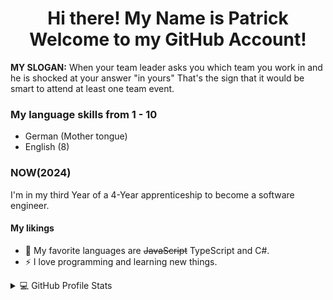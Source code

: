<h1 align="center" textalign="center">
  Hi there!
  My Name is Patrick
  <br/> Welcome to my GitHub Account!
</h1>

<p><strong>MY SLOGAN:</strong> When your team leader asks you which team you work in and he is shocked at your answer "in yours" That's the sign that it would be smart to attend at least one team event.</p>

<h3>My language skills from 1 - 10</h3>
<ul>
  <li>German (Mother tongue)</li>
  <li>English (8)</li>
</ul>

<h3>NOW(2024)</h3>
<p>I'm in my third Year of a 4-Year apprenticeship to become a software engineer.</p>


<h4>My likings</h4>
<ul>
  <li>🌱 My favorite languages are <s>JavaScript</s> TypeScript and C#.</li>
  <li>⚡ I love programming and learning new things.</li>
</ul>

<details> 
  <summary>💻 GitHub Profile Stats</summary>
  <div>
  <samp>
    <h2 align="center"> Github stats </h2>
      <br/>
    <details open>
  <summary><h3>Languages</h3></summary>
            <p align="center">
        <a href="https://github.com/potestas06/">
          <img src="https://github-readme-stats.vercel.app/api/top-langs/?username=potestas06&langs_count=6&theme=gruvbox&layout=compact&hide_border=true"
          alt="1999AZZAR :: overall Top Langs " /></a>
      </p>
        <p align="center">
          <a href="https://github.com/potestas06/">
          <img width="45%" src="https://github-profile-summary-cards.vercel.app/api/cards/repos-per-language?username=potestas06&theme=gruvbox&layout=compact&hide_border=true"
          alt="potestas06 Langs :: Top Langs by repo" />
          <img width="45%" src="https://github-profile-summary-cards.vercel.app/api/cards/most-commit-language?username=potestas06&theme=gruvbox&layout=compact&hide_border=true"
          alt="potestas06 Commits :: Top Langs by commit" />
          </a>
        </p>
</details>
    
